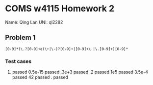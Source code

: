 # COMS w4115 Homework 2
Name: Qing Lan	UNI: ql2282
## Problem 1
```
[0-9]*(\.?[0-9]+e(\+|\-)?[0-9]+|[0-9]+\.|\.[0-9]+)[0-9]*
```
### Test cases
1. passed 0.5e-15 passed .3e+3 passed .2 passed 1e5 passed 3.5e-4 passed 42 passed . passed
